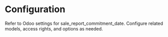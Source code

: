 # Configuration

Refer to Odoo settings for sale_report_commitment_date. Configure related models, access rights, and options as needed.
